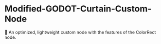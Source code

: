 # Modified-GODOT-Curtain-Custom-Node
🎇 An optimized, lightweight custom node with the features of the ColorRect node.
